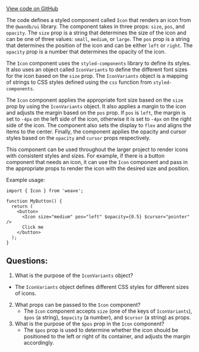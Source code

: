 [View code on GitHub](https://github.com/wandb/weave/weave-js/src/common/components/Tags.styles.ts)

The code defines a styled component called `Icon` that renders an icon from the `@wandb/ui` library. The component takes in three props: `size`, `pos`, and `opacity`. The `size` prop is a string that determines the size of the icon and can be one of three values: `small`, `medium`, or `large`. The `pos` prop is a string that determines the position of the icon and can be either `left` or `right`. The `opacity` prop is a number that determines the opacity of the icon.

The `Icon` component uses the `styled-components` library to define its styles. It also uses an object called `IconVariants` to define the different font sizes for the icon based on the `size` prop. The `IconVariants` object is a mapping of strings to CSS styles defined using the `css` function from `styled-components`.

The `Icon` component applies the appropriate font size based on the `size` prop by using the `IconVariants` object. It also applies a margin to the icon and adjusts the margin based on the `pos` prop. If `pos` is `left`, the margin is set to `-4px` on the left side of the icon, otherwise it is set to `-4px` on the right side of the icon. The component also sets the display to `flex` and aligns the items to the center. Finally, the component applies the opacity and cursor styles based on the `opacity` and `cursor` props respectively.

This component can be used throughout the larger project to render icons with consistent styles and sizes. For example, if there is a button component that needs an icon, it can use the `Icon` component and pass in the appropriate props to render the icon with the desired size and position. 

Example usage:

```
import { Icon } from 'weave';

function MyButton() {
  return (
    <button>
      <Icon size="medium" pos="left" $opacity={0.5} $cursor="pointer" />
      Click me
    </button>
  );
}
```
## Questions: 
 1. What is the purpose of the `IconVariants` object?
   - The `IconVariants` object defines different CSS styles for different sizes of icons.
2. What props can be passed to the `Icon` component?
   - The `Icon` component accepts `size` (one of the keys of `IconVariants`), `$pos` (a string), `$opacity` (a number), and `$cursor` (a string) as props.
3. What is the purpose of the `$pos` prop in the `Icon` component?
   - The `$pos` prop is used to determine whether the icon should be positioned to the left or right of its container, and adjusts the margin accordingly.
